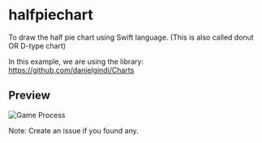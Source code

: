 # halfpiechart
To draw the half pie chart using Swift language. (This is also called donut OR D-type chart)


In this example, we are using the library:
https://github.com/danielgindi/Charts

## Preview

![Game Process](https://user-images.githubusercontent.com/12906999/115443011-5568e600-a230-11eb-8a55-af1ef236ffc2.gif)


Note: Create an issue if you found any.
